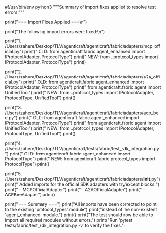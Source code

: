#!/usr/bin/env python3
"""Summary of import fixes applied to resolve test errors."""

print("=== Import Fixes Applied ===\n")

print("The following import errors were fixed:\n")

print("1. /Users/zahere/Desktop/TLV/agenticraft/agenticraft/fabric/adapters/mcp_official.py")
print("   OLD: from agenticraft.fabric.agent_enhanced import IProtocolAdapter, ProtocolType")
print("   NEW: from ..protocol_types import IProtocolAdapter, ProtocolType")
print()

print("2. /Users/zahere/Desktop/TLV/agenticraft/agenticraft/fabric/adapters/a2a_official.py")
print("   OLD: from agenticraft.fabric.agent_enhanced import IProtocolAdapter, ProtocolType")
print("        from agenticraft.fabric.agent import UnifiedTool")
print("   NEW: from ..protocol_types import IProtocolAdapter, ProtocolType, UnifiedTool")
print()

print("3. /Users/zahere/Desktop/TLV/agenticraft/agenticraft/fabric/adapters/acp_bee.py")
print("   OLD: from agenticraft.fabric.agent_enhanced import IProtocolAdapter, ProtocolType")
print("        from agenticraft.fabric.agent import UnifiedTool")
print("   NEW: from ..protocol_types import IProtocolAdapter, ProtocolType, UnifiedTool")
print()

print("4. /Users/zahere/Desktop/TLV/agenticraft/tests/fabric/test_sdk_integration.py")
print("   OLD: from agenticraft.fabric.agent_enhanced import ProtocolType")
print("   NEW: from agenticraft.fabric.protocol_types import ProtocolType")
print()

print("5. /Users/zahere/Desktop/TLV/agenticraft/agenticraft/fabric/adapters/__init__.py")
print("   Added imports for the official SDK adapters with try/except blocks:")
print("   - MCPOfficialAdapter")
print("   - A2AOfficialAdapter")
print("   - ACPBeeAdapter")
print()

print("=== Summary ===")
print("All imports have been corrected to point to the existing 'protocol_types' module")
print("instead of the non-existent 'agent_enhanced' module.")
print()
print("The test should now be able to import all required modules without errors.")
print("Run 'pytest tests/fabric/test_sdk_integration.py -v' to verify the fixes.")
